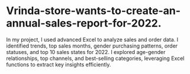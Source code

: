 # Vrinda-store-wants-to-create-an-annual-sales-report-for-2022.
In my project, I used advanced Excel to analyze sales and order data. I identified trends, top sales months, gender purchasing patterns, order statuses, and top 10 sales states for 2022. I explored age-gender relationships, top channels, and best-selling categories, leveraging Excel functions to extract key insights efficiently.

